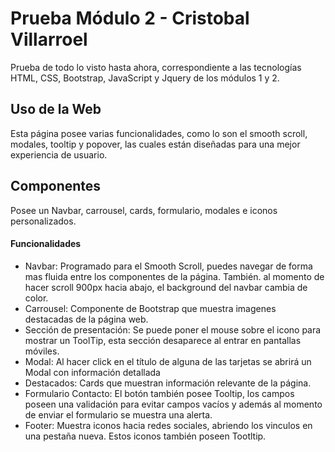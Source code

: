 # Prueba Módulo 2 - Cristobal Villarroel

Prueba de todo lo visto hasta ahora, correspondiente a las tecnologías HTML, CSS, Bootstrap, JavaScript y Jquery de los módulos 1 y 2.

## Uso de la Web

Esta página posee varias funcionalidades, como lo son el smooth scroll, modales, tooltip y popover, las cuales están diseñadas para
una mejor experiencia de usuario.

## Componentes

Posee un Navbar, carrousel, cards, formulario, modales e iconos personalizados.

#### Funcionalidades

- Navbar: Programado para el Smooth Scroll, puedes navegar de forma mas fluida entre los componentes de la página. También. al momento de hacer scroll 900px hacia abajo, el background del navbar cambia de color.
- Carrousel: Componente de Bootstrap que muestra imagenes destacadas de la página web.
- Sección de presentación: Se puede poner el mouse sobre el icono para mostrar un ToolTip, esta sección desaparece al entrar en pantallas móviles.
- Modal: Al hacer click en el título de alguna de las tarjetas se abrirá un Modal con información detallada
- Destacados: Cards que muestran información relevante de la página.
- Formulario Contacto: El botón también posee Tooltip, los campos poseen una validación para evitar campos vacíos y además al momento de enviar el formulario se muestra una alerta.
- Footer: Muestra iconos hacia redes sociales, abriendo los vinculos en una pestaña nueva. Estos iconos también poseen Tootltip.
